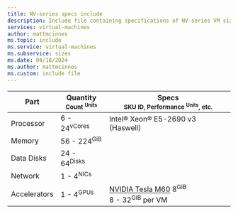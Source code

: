 ```yaml
---
title: NV-series specs include
description: Include file containing specifications of NV-series VM sizes.
services: virtual-machines
author: mattmcinnes
ms.topic: include
ms.service: virtual-machines
ms.subservice: sizes
ms.date: 04/18/2024
ms.author: mattmcinnes
ms.custom: include file
---
```

| Part | Quantity <br><sup>Count <sup>Units | Specs <br><sup>SKU ID, Performance <sup>Units</sup>, etc.  |
|---|---|---|
| Processor        | 6 - 24<sup>vCores   | Intel® Xeon® E5-2690 v3 (Haswell)            |
| Memory           | 56 - 224<sup>GiB    |                                                |
| Data Disks       | 24 - 64<sup>Disks     |                                               |
| Network          | 1 - 4<sup>NICs       |                                                  |
| Accelerators     | 1 - 4<sup>GPUs</sup>  | [NVIDIA Tesla M60](https://images.nvidia.com/content/tesla/pdf/188417-Tesla-M60-DS-A4-fnl-Web.pdf) 8<sup>GiB </sup> <br> 8 - 32<sup>GiB</sup> per VM|